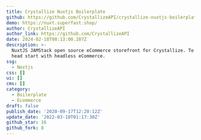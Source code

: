 ```yaml
---
title: Crystallize Nuxtjs Boilerplate
github: https://github.com/CrystallizeAPI/crystallize-nuxtjs-boilerplate
demo: https://nuxt.superfast.shop/
author: CrystallizeAPI
author_link: https://github.com/CrystallizeAPI
date: 2024-02-18T08:13:00.207Z
description: >-
  NuxtJS JAMStack open source eCommerce storefront for Crystallize. To get you a
  head start with headless eCommerce.
ssg:
  - Nextjs
css: []
ui: []
cms: []
category:
  - Boilerplate
  - Ecommerce
draft: false
publish_date: '2020-09-17T12:20:12Z'
update_date: '2022-03-10T01:17:30Z'
github_star: 16
github_fork: 8
---
```

